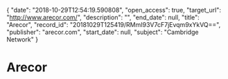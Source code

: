 {
  "date": "2018-10-29T12:54:19.590808", 
  "open_access": true, 
  "target_url": "http://www.arecor.com/", 
  "description": "", 
  "end_date": null, 
  "title": "Arecor", 
  "record_id": "20181029T125419/RMmI93V7cF7jEvqm9xYkVQ==", 
  "publisher": "arecor.com", 
  "start_date": null, 
  "subject": "Cambridge Network"
}

# Arecor

